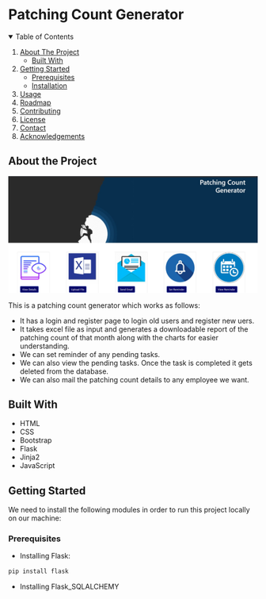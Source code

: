 # Patching Count Generator

<details open="open">
  <summary>Table of Contents</summary>
  <ol>
    <li>
      <a href="#about-the-project">About The Project</a>
      <ul>
        <li><a href="#built-with">Built With</a></li>
      </ul>
    </li>
    <li>
      <a href="#getting-started">Getting Started</a>
      <ul>
        <li><a href="#prerequisites">Prerequisites</a></li>
        <li><a href="#installation">Installation</a></li>
      </ul>
    </li>
    <li><a href="#usage">Usage</a></li>
    <li><a href="#roadmap">Roadmap</a></li>
    <li><a href="#contributing">Contributing</a></li>
    <li><a href="#license">License</a></li>
    <li><a href="#contact">Contact</a></li>
    <li><a href="#acknowledgements">Acknowledgements</a></li>
  </ol>
</details>

## About the Project
![Image of Yaktocat](https://github.com/Anwita17/flask_project/blob/master/about.jpg)



This is a patching count generator which works as follows:  

* It has a login and register page to login old users and register new uers.
* It takes excel file as input and generates a downloadable report of the patching count of that month along with the charts for easier understanding.
* We can set reminder of any pending tasks.
* We can also view the pending tasks. Once the task is completed it gets deleted from the database.
* We can also mail the patching count details to any employee we want.

## Built With

* HTML
* CSS
* Bootstrap
* Flask
* Jinja2
* JavaScript

## Getting Started

We need to install the following modules in order to run this project locally on our machine:

### Prerequisites
 
* Installing Flask:
```sh
pip install flask
```

* Installing Flask_SQLALCHEMY


